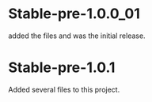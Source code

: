 # Stable-pre-1.0.0_01

added the files and was the initial release.

# Stable-pre-1.0.1

Added several files to this project.
